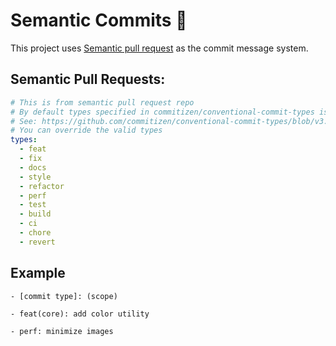# Semantic Commits 🤖

This project uses [Semantic pull request](https://github.com/zeke/semantic-pull-requests#configuration) as the commit message system.

## Semantic Pull Requests:

```yml
# This is from semantic pull request repo
# By default types specified in commitizen/conventional-commit-types is used.
# See: https://github.com/commitizen/conventional-commit-types/blob/v3.0.0/index.json
# You can override the valid types
types:
  - feat
  - fix
  - docs
  - style
  - refactor
  - perf
  - test
  - build
  - ci
  - chore
  - revert
```

## Example

```
- [commit type]: (scope)

- feat(core): add color utility

- perf: minimize images
```
